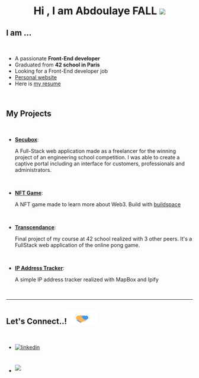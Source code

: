 
<h1 align="center"><b>Hi , I am Abdoulaye FALL </b><img src="https://media.giphy.com/media/hvRJCLFzcasrR4ia7z/giphy.gif" width="35"></h1>

	
## **I am ...**

<br>

- A passionate **Front-End developer**
- Graduated from **42 school in Paris**
- Looking for a Front-End developer job
- [Personal website](https://www.abdoulayefall.com)
- Here is [my resume](./source//resume/resume.pdf)

<br>

## <b>My Projects</b>
<br>

<p align="center">

- **[Secubox](https://github.com/abfall50/secubox)**:
    
    <p>A Full-Stack web application made as a freelancer for the winning project of an engineering school competition. I was able to create a captive portal including an interface for customers, professionals and administrators.</p>

<br>   
    
- **[NFT Game](https://github.com/abfall50/nft_game)**:

   <p>A NFT game made to learn more about Web3. Build with <a href="https://buildspace.so/">buildspace</a></p>

<br>

- **[Transcendance](https://github.com/abfall50/ft_transcendance)**:

    <p>Final project of my course at 42 school realized with 3 other peers. It's a FullStack web application of the online pong game.</p>
    
<br>

- **[IP Address Tracker](https://github.com/abfall50/ip_address_tracker)**:

    <p>A simple IP address tracker realized with MapBox and Ipify</p>

<br>

</p>


-----


## <b> Let's Connect..!</b><img src="https://github.com/0xAbdulKhalid/0xAbdulKhalid/raw/main/assets/mdImages/handshake.gif" width ="80">
<br>
<div align='left'>

<ul>

<li>
<a href="https://www.linkedin.com/in/abdoulaye-fall" target="_blank">
<img src="https://img.shields.io/badge/linkedin:  Abdoulaye Fall-%2300acee.svg?color=405DE6&style=for-the-badge&logo=linkedin&logoColor=white" alt=linkedin style="margin-bottom: 5px;"/>
</a>
</li>

<br>

<br>

<li>
<a href="mailto:abdoulaye.fal5@gmail.com" target="_blank">
<img src="https://img.shields.io/badge/gmail:  Abdoulaye Fall-%23EA4335.svg?style=for-the-badge&logo=gmail&logoColor=white" t=mail style="margin-bottom: 5px;" />
</a>
</li>
	
</ul>
</div>

